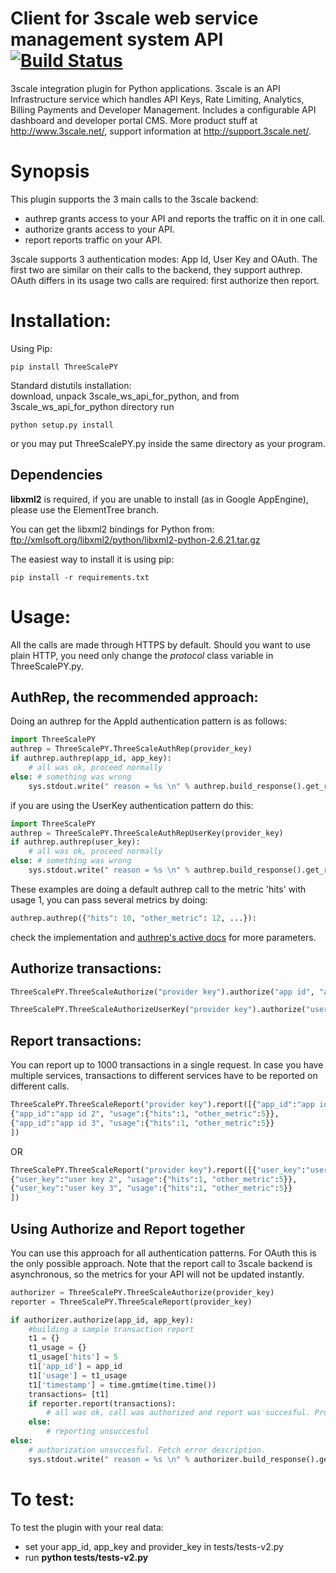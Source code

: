 # Client for 3scale web service management system API [![Build Status](https://secure.travis-ci.org/3scale/3scale_ws_api_for_python.png?branch=master)](http://travis-ci.org/3scale/3scale_ws_api_for_python)
3scale integration plugin for Python applications. 3scale is an API Infrastructure service which handles API Keys, Rate Limiting, Analytics, Billing Payments and Developer Management. Includes a configurable API dashboard and developer portal CMS. More product stuff at http://www.3scale.net/, support information at http://support.3scale.net/.

# Synopsis
This plugin supports the 3 main calls to the 3scale backend:

- authrep grants access to your API and reports the traffic on it in one call.
- authorize grants access to your API.
- report reports traffic on your API.

3scale supports 3 authentication modes: App Id, User Key and OAuth. The first two are similar on their calls to the backend, they support authrep. OAuth differs in its usage two calls are required: first authorize then report.

# Installation:

Using Pip:  
```Shell
pip install ThreeScalePY
```

Standard distutils installation:  
download, unpack 3scale_ws_api_for_python, and from 3scale_ws_api_for_python directory run  

```Shell
python setup.py install
```

or you may put ThreeScalePY.py inside the same directory as your program.

## Dependencies

**libxml2** is required, if you are unable to install (as in Google AppEngine), please use the ElementTree branch.

You can get the libxml2 bindings for Python from: ftp://xmlsoft.org/libxml2/python/libxml2-python-2.6.21.tar.gz  

The easiest way to install it is using pip:
```Shell
pip install -r requirements.txt
```

# Usage:

All the calls are made through HTTPS by default.
Should you want to use plain HTTP, you need only change the *protocol* class variable in ThreeScalePY.py.

## AuthRep, the recommended approach:

Doing an authrep for the AppId authentication pattern is as follows:

```Python
import ThreeScalePY
authrep = ThreeScalePY.ThreeScaleAuthRep(provider_key)
if authrep.authrep(app_id, app_key):
    # all was ok, proceed normally
else: # something was wrong
    sys.stdout.write(" reason = %s \n" % authrep.build_response().get_reason())
```

if you are using the UserKey authentication pattern do this:

```Python
import ThreeScalePY
authrep = ThreeScalePY.ThreeScaleAuthRepUserKey(provider_key)
if authrep.authrep(user_key):
    # all was ok, proceed normally
else: # something was wrong
    sys.stdout.write(" reason = %s \n" % authrep.build_response().get_reason())
```

These examples are doing a default authrep call to the metric 'hits' with usage 1, you can pass several metrics by doing:

```Python
authrep.authrep({"hits": 10, "other_metric": 12, ...}):
```

check the implementation and [authrep's active docs](https://support.3scale.net/reference/activedocs#operation/26) for more parameters.

## Authorize transactions:

```Python
ThreeScalePY.ThreeScaleAuthorize("provider key").authorize("app id", "app key")

ThreeScalePY.ThreeScaleAuthorizeUserKey("provider key").authorize("user key")
```

## Report transactions:

You can report up to 1000 transactions in a single request. In case you have multiple services, transactions to different services have to be reported on different calls.

```Python
ThreeScalePY.ThreeScaleReport("provider key").report([{"app_id":"app id 1", "usage":{"hits":1, "other_metric":5}},
{"app_id":"app id 2", "usage":{"hits":1, "other_metric":5}},
{"app_id":"app id 3", "usage":{"hits":1, "other_metric":5}}
])
```
OR

```Python
ThreeScalePY.ThreeScaleReport("provider key").report([{"user_key":"user key 1", "usage":{"hits":1, "other_metric":5, "timestamp"}},
{"user_key":"user key 2", "usage":{"hits":1, "other_metric":5}},
{"user_key":"user key 3", "usage":{"hits":1, "other_metric":5}}
])
```

## Using Authorize and Report together
You can use this approach for all authentication patterns. For OAuth this is the only possible approach.
Note that the report call to 3scale backend is asynchronous, so the metrics for your API will not be updated instantly.

```Python
authorizer = ThreeScalePY.ThreeScaleAuthorize(provider_key)
reporter = ThreeScalePY.ThreeScaleReport(provider_key)

if authorizer.authorize(app_id, app_key):
    #building a sample transaction report
    t1 = {}
    t1_usage = {}
    t1_usage['hits'] = 5
    t1['app_id'] = app_id
    t1['usage'] = t1_usage
    t1['timestamp'] = time.gmtime(time.time())
    transactions= [t1]
    if reporter.report(transactions):
        # all was ok, call was authorized and report was succesful. Proceed normally.
    else:
        # reporting unsuccesful
else:
    # authorization unsuccesful. Fetch error description.
    sys.stdout.write(" reason = %s \n" % authorizer.build_response().get_reason())
```


# To test:

To test the plugin with your real data:
- set your app_id, app_key and provider_key in tests/tests-v2.py
- run **python tests/tests-v2.py**

